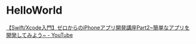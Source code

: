 # HelloWorld
[【Swift/Xcode入門】ゼロからのiPhoneアプリ開発講座Part2\~簡単なアプリを開発してみよう\~ - YouTube](https://www.youtube.com/watch?v=VV9vDIz56ns)
